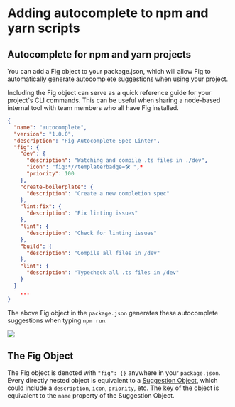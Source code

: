 # Adding autocomplete to npm and yarn scripts

## Autocomplete for npm and yarn projects

You can add a Fig object to your package.json, which will allow Fig to automatically generate autocomplete suggestions when using your project.

Including the Fig object can serve as a quick reference guide for your project's CLI commands. This can be useful when sharing a node-based internal tool with team members who all have Fig installed.

```json
{
  "name": "autocomplete",
  "version": "1.0.0",
  "description": "Fig Autocomplete Spec Linter",
  "fig": {
    "dev": {
      "description": "Watching and compile .ts files in ./dev",
      "icon": "fig:*//template?badge=🛠 ",*
      "priority": 100
    },
    "create-boilerplate": {
      "description": "Create a new completion spec"
    },
    "lint:fix": {
      "description": "Fix linting issues"
    },
    "lint": {
      "description": "Check for linting issues"
    },
    "build": {
      "description": "Compile all files in /dev"
    },
    "lint": {
      "description": "Typecheck all .ts files in /dev"
    }
  }
	...
}
```

The above Fig object in the `package.json` generates these autocomplete suggestions when typing `npm run`.

![](/docAssets/autocomplete/scripting/packagejson.png)


## The Fig Object

The Fig object is denoted with `"fig": {}` anywhere in your `package.json`. Every directly nested object is equivalent to a [Suggestion Object](/docs/api#Subcommand-Object), which could include a `description`, `icon`, `priority`, etc. The key of the object is equivalent to the `name` property of the Suggestion Object.

